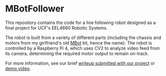 # MBotFollower

This repository contains the code for a line following robot designed as a final project for UCF's EEL4660 Robotic Systems.

The robot is built from a variety of different parts (including the chassis and motors from my girlfriend's old [MBot](https://www.makeblock.com/mbot/) kit, hence the name). The robot is controlled by a Raspberry Pi 4, which uses CV2 to analyze video feed from its camera, determining the required motor output to remain on-track.

For more information, see our brief [writeup submitted with our project](https://github.com/c-bujari/MBotFollower/blob/main/project-writeup.pdf) or [demo video](https://youtu.be/2XrjXeWvylg).
